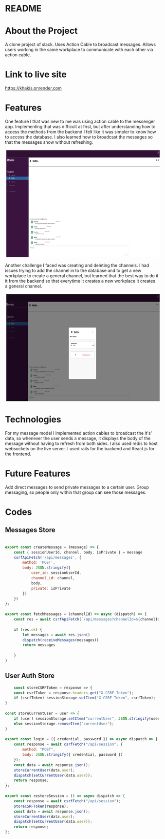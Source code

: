 # README

# About the Project
A clone project of slack. Uses Action Cable to broadcast messages. Allows users working in the same workplace to communicate with each other via action cable.

# Link to live site
https://khakis.onrender.com

# Features
One feature I that was new to me was using action cable to the messenger app. Implementing that was difficult at first, but after understanding how to access the methods from the backend I felt like it was simpler to know how to access the database. I also learned how to broadcast the messages so that the messages show without refreshing.

<p align="center">
<img src="./readmeMessage.png" alt="Ruby" height="350" style="vertical-align:top; margin:4px">

</p>

Another challenge I faced was creating and deleting the channels. I had issues trying to add the channel in to the database and to get a new workplace to create a general channel, but learned that the best way to do it it from the backend so that everytime it creates a new workplace it creates a general channel.

<p align="center">
<img src="./editdelete.png" alt="Ruby" height="350" style="vertical-align:top; margin:4px">

</p>

# Technologies

For my message model I implemented action cables to broadcast the it's' data, so whenever the user sends a message, it displays the body of the message without having to refresh from both sides. I also used redis to host websockets on the live server. I used rails for the backend and React.js for the frontend.

# Future Features

Add direct messages to send private messages to a certain user. Group messaging, so people only within that group can
see those messages.

# Codes

## Messages Store

```javascript

export const createMessage = (message) => {
    const { sessionUserId, channel, body, isPrivate } = message
    csrfApiFetch('/api/messages', {
        method: 'POST',
        body: JSON.stringify({
            user_id: sessionUserId,
            channel_id: channel,
            body,
            private: isPrivate
        })
    })
};

export const fetchMessages = (channelId) => async (dispatch) => {
    const res = await csrfApiFetch(`/api/messages?channelId=${channelId}`)

    if (res.ok) {
        let messages = await res.json()
        dispatch(receiveMessages(messages))
        return messages

    }
}
```

## User Auth Store
```javascript
    const storeCSRFToken = response => {
    const csrfToken = response.headers.get("X-CSRF-Token");
    if (csrfToken) sessionStorage.setItem("X-CSRF-Token", csrfToken);
}

const storeCurrentUser = user => {
    if (user) sessionStorage.setItem("currentUser", JSON.stringify(user));
    else sessionStorage.removeItem("currentUser");
}

export const login = ({ credential, password }) => async dispatch => {
    const response = await csrfFetch("/api/session", {
        method: "POST",
        body: JSON.stringify({ credential, password })
    });
    const data = await response.json();
    storeCurrentUser(data.user);
    dispatch(setCurrentUser(data.user));
    return response;
};

export const restoreSession = () => async dispatch => {
    const response = await csrfFetch("/api/session");
    storeCSRFToken(response);
    const data = await response.json();
    storeCurrentUser(data.user);
    dispatch(setCurrentUser(data.user));
    return response;
};


```



